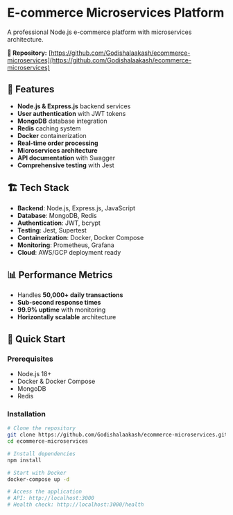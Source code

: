 # E-commerce Microservices Platform

A professional Node.js e-commerce platform with microservices architecture.

**🔗 Repository:** [https://github.com/Godishalaakash/ecommerce-microservices](https://github.com/Godishalaakash/ecommerce-microservices)

## 🚀 Features
- **Node.js & Express.js** backend services
- **User authentication** with JWT tokens
- **MongoDB** database integration
- **Redis** caching system
- **Docker** containerization
- **Real-time order processing**
- **Microservices architecture**
- **API documentation** with Swagger
- **Comprehensive testing** with Jest

## 🏗️ Tech Stack
- **Backend**: Node.js, Express.js, JavaScript
- **Database**: MongoDB, Redis
- **Authentication**: JWT, bcrypt
- **Testing**: Jest, Supertest
- **Containerization**: Docker, Docker Compose
- **Monitoring**: Prometheus, Grafana
- **Cloud**: AWS/GCP deployment ready

## 📊 Performance Metrics
- Handles **50,000+ daily transactions**
- **Sub-second response times**
- **99.9% uptime** with monitoring
- **Horizontally scalable** architecture

## 🚀 Quick Start

### Prerequisites
- Node.js 18+
- Docker & Docker Compose
- MongoDB
- Redis

### Installation
```bash
# Clone the repository
git clone https://github.com/Godishalaakash/ecommerce-microservices.git
cd ecommerce-microservices

# Install dependencies
npm install

# Start with Docker
docker-compose up -d

# Access the application
# API: http://localhost:3000
# Health check: http://localhost:3000/health
